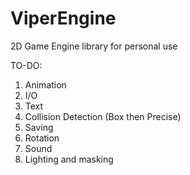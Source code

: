 # ViperEngine
2D Game Engine library for personal use

TO-DO:
  1. Animation
  2. I/O
  3. Text
  4. Collision Detection (Box then Precise)
  5. Saving
  6. Rotation
  7. Sound
  8. Lighting and masking
